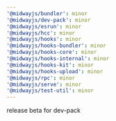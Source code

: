 ```yaml
---
'@midwayjs/bundler': minor
'@midwayjs/dev-pack': minor
'@midwayjs/esrun': minor
'@midwayjs/hcc': minor
'@midwayjs/hooks': minor
'@midwayjs/hooks-bundler': minor
'@midwayjs/hooks-core': minor
'@midwayjs/hooks-internal': minor
'@midwayjs/hooks-kit': minor
'@midwayjs/hooks-upload': minor
'@midwayjs/rpc': minor
'@midwayjs/serve': minor
'@midwayjs/test-util': minor
---
```


release beta for dev-pack
